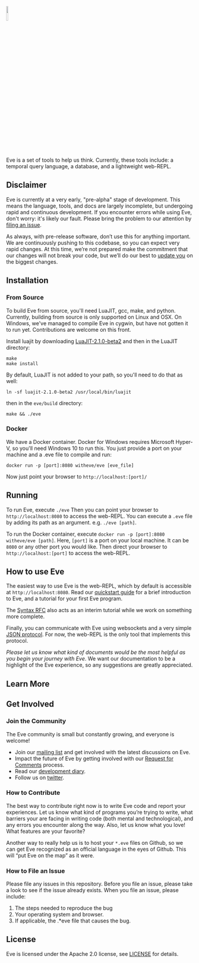<img src="http://www.witheve.com/logo.png" width="10%">

Eve is a set of tools to help us think. Currently, these tools include: a temporal query language, a database, and a lightweight web-REPL.

## Disclaimer

Eve is currently at a very early, "pre-alpha" stage of development. This means the language, tools, and docs are largely incomplete, but undergoing rapid and continuous development. If you encounter errors while using Eve, don't worry: it's likely our fault. Please bring the problem to our attention by [filing an issue](https://github.com/witheve/eve#how-to-file-an-issue).

As always, with pre-release software, don’t use this for anything important. We are continuously pushing to this codebase, so you can expect very rapid changes. At this time, we’re not prepared make the commitment that our changes will not break your code, but we’ll do our best to [update you](https://groups.google.com/forum/#!forum/eve-talk) on the biggest changes.

## Installation

### From Source

To build Eve from source, you'll need LuaJIT, gcc, make, and python. Currently, building from source is only supported on Linux and OSX. On Windows, we've managed to compile Eve in cygwin, but have not gotten it to run yet. Contributions are welcome on this front.

Install luajit by downloading [LuaJIT-2.1.0-beta2](http://luajit.org/download.html) and then in the LuaJIT directory:

```
make
make install
```

By default, LuaJIT is not added to your path, so you'll need to do that as well:

```
ln -sf luajit-2.1.0-beta2 /usr/local/bin/luajit
```

then in the `eve/build` directory:

```
make && ./eve
```

### Docker

We have a Docker container. Docker for Windows requires Microsoft Hyper-V, so you'll need Windows 10 to run this. You just provide a port on your machine and a .eve file to compile and run:

```
docker run -p [port]:8080 witheve/eve [eve_file]
```

Now just point your browser to `http://localhost:[port]/`

## Running

To run Eve, execute `./eve` Then you can point your browser to `http://localhost:8080` to access the web-REPL. You can execute a `.eve` file by adding its path as an argument. e.g. `./eve [path]`.

To run the Docker container, execute `docker run -p [port]:8080 witheve/eve [path]`. Here, `[port]` is a port on your local machine. It can be `8080` or any other port you would like. Then direct your browser to `http://localhost:[port]` to access the web-REPL.

## How to use Eve

The easiest way to use Eve is the web-REPL, which by default is accessible at `http://localhost:8080`. Read our [quickstart guide](TODO) for a brief introduction to Eve, and a tutorial for your first Eve program.

The [Syntax RFC](TODO) also acts as an interim tutorial while we work on something more complete.

Finally, you can communicate with Eve using websockets and a very simple [JSON protocol](TODO). For now, the web-REPL is the only tool that implements this protocol. 

*Please let us know what kind of documents would be the most helpful as you begin your journey with Eve*. We want our documentation to be a highlight of the Eve experience, so any suggestions are greatly appreciated.

## Learn More

## Get Involved

### Join the Community

The Eve community is small but constantly growing, and everyone is welcome!

- Join our [mailing list](https://groups.google.com/forum/#!forum/eve-talk) and get involved with the latest discussions on Eve.
- Impact the future of Eve by getting involved with our [Request for Comments](https://github.com/witheve/rfcs) process.
- Read our [development diary](http://incidentalcomplexity.com/).
- Follow us on [twitter](https://twitter.com/with_eve).

### How to Contribute

The best way to contribute right now is to write Eve code and report your experiences. Let us know what kind of programs you’re trying to write, what barriers your are facing in writing code (both mental and technological), and any errors you encounter along the way. Also, let us know what you love! What features are your favorite?

Another way to really help us is to host your `*.eve` files on Github, so we can get Eve recognized as an official language in the eyes of Github. This will “put Eve on the map” as it were.

### How to File an Issue

Please file any issues in this repository. Before you file an issue, please take a look to see if the issue already exists. When you file an issue, please include:

1. The steps needed to reproduce the bug
2. Your operating system and browser.
3. If applicable, the .*eve file that causes the bug.

## License

Eve is licensed under the Apache 2.0 license, see [LICENSE](https://github.com/witheve/eve/blob/master/LICENSE) for details.
